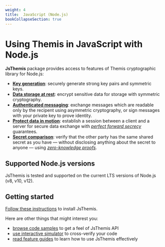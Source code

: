 ```yaml
---
weight: 4
title:  JavaScript (Node.js)
bookCollapseSection: true
---
```


# Using Themis in JavaScript with Node.js

**JsThemis** package provides access to features of Themis cryptographic library for Node.js:

- **[Key generation](features#key-generation)**:
  securely generate strong key pairs and symmetric keys.
- **[Data storage at rest](features#secure-cell)**:
  encrypt sensitive data for storage with symmetric cryptography.
- **[Authenticated messaging](features#secure-message)**:
  exchange messages which are readable only by the recipent using asymmetric cryptography,
  or sign messages with your private key to prove identity.
- **[Protect data in motion](features#secure-session)**:
  establish a session between a client and a server for secure data exchange
  with _[perfect forward secrecy](https://en.wikipedia.org/wiki/Forward_secrecy)_ guarantees.
- **[Secret comparison](features#secure-comparator)**:
  verify that the other party has the same shared secret as you have —
  without disclosing anything about the secret to anyone —
  using _[zero-knowledge proofs](https://en.wikipedia.org/wiki/Zero-knowledge_proof)_.

## Supported Node.js versions

JsThemis is tested and supported on the current LTS versions of Node.js
(v8, v10, v12).

## Getting started

[Follow these instructions](installation) to install JsThemis.

Here are other things that might interest you:

<!-- API references when they are done -->
- [browse code samples](examples) to get a feel of JsThemis API
- [use interactive simulator](/docs/themis/debugging/themis-server/) to cross-verify your code
- [read feature guides](features) to learn how to use JsThemis effectively
